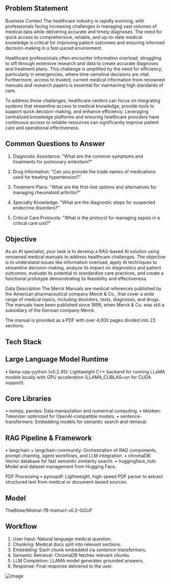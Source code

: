 Problem Statement
---------------------------------------
Business Context
The healthcare industry is rapidly evolving, with professionals facing increasing challenges in managing vast volumes of medical data while delivering accurate and timely diagnoses. The need for quick access to comprehensive, reliable, and up-to-date medical knowledge is critical for improving patient outcomes and ensuring informed decision-making in a fast-paced environment.

Healthcare professionals often encounter information overload, struggling to sift through extensive research and data to create accurate diagnoses and treatment plans. This challenge is amplified by the need for efficiency, particularly in emergencies, where time-sensitive decisions are vital. Furthermore, access to trusted, current medical information from renowned manuals and research papers is essential for maintaining high standards of care.

To address these challenges, healthcare centers can focus on integrating systems that streamline access to medical knowledge, provide tools to support quick decision-making, and enhance efficiency. Leveraging centralized knowledge platforms and ensuring healthcare providers have continuous access to reliable resources can significantly improve patient care and operational effectiveness.

Common Questions to Answer
----------------------------------------
1. Diagnostic Assistance: "What are the common symptoms and treatments for pulmonary embolism?"

2. Drug Information: "Can you provide the trade names of medications used for treating hypertension?"

3. Treatment Plans: "What are the first-line options and alternatives for managing rheumatoid arthritis?"

4. Specialty Knowledge: "What are the diagnostic steps for suspected endocrine disorders?"

5. Critical Care Protocols: "What is the protocol for managing sepsis in a critical care unit?"

Objective
---------------------------------
As an AI specialist, your task is to develop a RAG-based AI solution using renowned medical manuals to address healthcare challenges. The objective is to understand issues like information overload, apply AI techniques to streamline decision-making, analyze its impact on diagnostics and patient outcomes, evaluate its potential to standardize care practices, and create a functional prototype demonstrating its feasibility and effectiveness.

Data Description
The Merck Manuals are medical references published by the American pharmaceutical company Merck & Co., that cover a wide range of medical topics, including disorders, tests, diagnoses, and drugs. The manuals have been published since 1899, when Merck & Co. was still a subsidiary of the German company Merck.

The manual is provided as a PDF with over 4,000 pages divided into 23 sections.

Tech Stack
---------------------------------------------------------------------------------


Large Language Model Runtime
----------------------------------
•	llama-cpp-python (v0.2.45): Lightweight C++ backend for running LLaMA models locally with GPU acceleration (LLAMA_CUBLAS=on for CUDA support).

Core Libraries
----------------------------------
•	numpy, pandas: Data manipulation and numerical computing.
•	tiktoken: Tokenizer optimized for OpenAI-compatible models.
•	sentence-transformers: Embedding models for semantic search and retrieval.

RAG Pipeline & Framework
-----------------------------------
•	langchain + langchain-community: Orchestration of RAG components, prompt chaining, agent workflows, and LLM integration.
•	chromaDB: Vector database for fast semantic similarity search.
•	huggingface_hub: Model and dataset management from Hugging Face.

PDF Processing
	•	pymupdf: Lightweight, high-speed PDF parser to extract structured text from medical or document-based sources.

Model
---------------------------
TheBloke/Mistral-7B-Instruct-v0.2-GGUF

Workflow
---------------------------
1.	User Input: Natural language medical question.
2.	Chunking: Medical docs split into relevant sections.
3.	Embedding: Each chunk embedded via sentence-transformers.
4.	Semantic Retrieval: ChromaDB fetches relevant chunks.
5.	LLM Completion: LLAMA model generates grounded answers.
6.	Response: Final response delivered to the user.

![image](https://github.com/user-attachments/assets/b5389ee6-8e36-45b4-a87b-35103f89cd0a)


   
